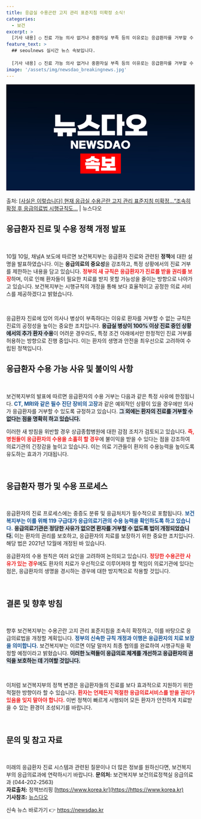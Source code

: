 ```yaml
---
title: 응급실 수용곤란 고지 관리 표준지침 미확정 소식!
categories:
  - 보건
excerpt: >
  [기사 내용] ○ 진료 가능 의사 없거나 중환자실 부족 등의 이유로는 응급환자를 거부할 수 없으며, - 응급…
feature_text: >
  ## seoulnews 실시간 뉴스 속보입니다.

  [기사 내용] ○ 진료 가능 의사 없거나 중환자실 부족 등의 이유로는 응급환자를 거부할 수 없으며, - 응급…
image: '/assets/img/newsdao_breakingnews.jpg'
---
```


![뉴스다오 속보](/assets/img/newsdao_breakingnews.jpg)

<p>출처: <a href="https://newsdao.kr/2122" rel="dofollow">[사실은 이렇습니다] 현재 응급실 수용곤란 고지 관리 표준지침 미확정…“조속히 확정 후 응급의료법 시행규칙도…</a> | 뉴스다오</p>

<h2 data-ke-size="size26">응급환자 진료 및 수용 정책 개정 발표</h2>

<p data-ke-size="size16">&nbsp;</p>

10월 10일, 채널A 보도에 따르면 보건복지부는 응급환자 진료와 관련된 <b>정책</b>에 대한 설명을 발표하였습니다. 이는 <b>응급의료의 중요성</b>을 강조하고, 특정 상황에서의 진료 거부를 제한하는 내용을 담고 있습니다. <b><span style="color: #ee2323;">정부의 새 규칙은 응급환자가 진료를 받을 권리를 보장</span></b>하며, 이로 인해 환자들이 필요한 치료를 받지 못할 가능성을 줄이는 방향으로 나아가고 있습니다. 보건복지부는 시행규칙의 개정을 통해 보다 효율적이고 공정한 의료 서비스를 제공하겠다고 밝혔습니다.

<p data-ke-size="size16">&nbsp;</p>

응급환자 진료에 있어 의사나 병상이 부족하다는 이유로 환자를 거부할 수 없는 규칙은 진료의 공정성을 높이는 중요한 조치입니다. <b><span style="background-color: #21538527;">응급실 병상이 100% 이상 진료 중인 상황에서의 추가 환자 수용</span></b>이 어려운 경우라도, 특정 조건 아래에서만 한정적인 진료 거부를 허용하는 방향으로 진행 중입니다. 이는 환자의 생명과 안전을 최우선으로 고려하여 수립된 정책입니다.

<h2 data-ke-size="size26">응급환자 수용 가능 사유 및 불이익 사항</h2>

<p data-ke-size="size16">&nbsp;</p>

보건복지부의 발표에 따르면 응급환자의 수용 거부는 다음과 같은 특정 사유에 한정됩니다. <b><span style="color: #1a5490;">CT, MRI와 같은 필수 진단 장비의 고장</span></b>과 같은 예외적인 상황이 있을 경우에만 의사가 응급환자를 거부할 수 있도록 규정하고 있습니다. <b><span style="background-color: #21538527;">그 외에는 환자의 진료를 거부할 수 없다는 점을 명확히 하고 있습니다.</span></b>

이러한 새 방침을 위반할 경우 상급종합병원에 대한 감점 조치가 검토되고 있습니다. <b><span style="color: #ee2323;">즉, 병원들이 응급환자의 수용을 소홀히 할 경우</span></b>에 불이익을 받을 수 있다는 점을 강조하여 의료기관의 긴장감을 높이고 있습니다. 이는 의료 기관들이 환자의 수용능력을 높이도록 유도하는 효과가 기대됩니다.

<p data-ke-size="size16">&nbsp;</p>

<h2 data-ke-size="size26">응급환자 평가 및 수용 프로세스</h2>

<p data-ke-size="size16">&nbsp;</p>

응급환자의 진료 프로세스에는 중증도 분류 및 응급처치가 필수적으로 포함됩니다. <b><span style="color: #1a5490;">보건복지부는 이를 위해 119 구급대가 응급의료기관의 수용 능력을 확인하도록 하고 있습니다.</span></b> <b><span style="background-color: #21538527;">응급의료기관은 정당한 사유가 없으면 환자를 거부할 수 없도록 법이 개정되었습니다.</span></b> 이는 환자의 권리를 보호하고, 응급환자의 치료를 보장하기 위한 중요한 조치입니다. 해당 법은 2021년 12월에 개정된 바 있습니다.

응급환자의 수용 원칙은 여러 요인을 고려하여 논의되고 있습니다. <b><span style="color: #ee2323;">정당한 수용곤란 사유가 있는 경우</span></b>에도 환자의 치료가 우선적으로 이루어져야 할 책임이 의료기관에 있다는 점은, 응급환자의 생명을 경시하는 경우에 대한 방지책으로 작용할 것입니다.

<p data-ke-size="size16">&nbsp;</p>

<h2 data-ke-size="size26">결론 및 향후 방침</h2>

<p data-ke-size="size16">&nbsp;</p>

향후 보건복지부는 수용곤란 고지 관리 표준지침을 조속히 확정하고, 이를 바탕으로 응급의료법을 개정할 계획입니다. <b><span style="color: #1a5490;">정부의 신속한 규칙 개정과 이행은 응급환자의 치료 보장을 의미합니다.</span></b> 보건복지부는 이르면 이달 말까지 최종 협의를 완료하여 시행규칙을 확정할 예정이라고 밝혔습니다. <b><span style="background-color: #21538527;">이러한 노력들이 응급의료 체계를 개선하고 응급환자의 권익을 보호하는 데 기여할 것입니다.</span></b>

<p data-ke-size="size16">&nbsp;</p>

이처럼 보건복지부의 정책 변경은 응급환자들의 진료를 보다 효과적으로 지원하기 위한 적절한 방향이라 할 수 있습니다. <b><span style="color: #ee2323;">환자는 언제든지 적절한 응급의료서비스를 받을 권리가 있음을 잊지 말아야 합니다.</span></b> 이번 정책이 빠르게 시행되어 모든 환자가 안전하게 치료받을 수 있는 환경이 조성되기를 바랍니다. 

<p data-ke-size="size16">&nbsp;</p>

<h2 data-ke-size="size26">문의 및 참고 자료</h2>

<p data-ke-size="size16">&nbsp;</p>

미래의 응급환자 진료 시스템과 관련된 질문이나 더 많은 정보를 원하신다면, 보건복지부의 응급의료과에 연락하시기 바랍니다. 
<b>문의처:</b> 보건복지부 보건의료정책실 응급의료과 (044-202-2563)  
<b>자료출처:</b> 정책브리핑 [https://www.korea.kr](https://https://www.korea.kr)  
<b>기사참조:</b> [뉴스다오](https://newsdao.kr/2122)
 

신속 뉴스 바로가기 👉 <a href="https://newsdao.kr" rel="dofollow">https://newsdao.kr</a>



